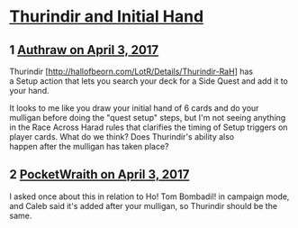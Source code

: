 # [Thurindir and Initial Hand](https://community.fantasyflightgames.com/topic/246311-thurindir-and-initial-hand/)

## 1 [Authraw on April 3, 2017](https://community.fantasyflightgames.com/topic/246311-thurindir-and-initial-hand/?do=findComment&comment=2714504)

Thurindir [http://hallofbeorn.com/LotR/Details/Thurindir-RaH] has a Setup action that lets you search your deck for a Side Quest and add it to your hand.

It looks to me like you draw your initial hand of 6 cards and do your mulligan before doing the "quest setup" steps, but I'm not seeing anything in the Race Across Harad rules that clarifies the timing of Setup triggers on player cards. What do we think? Does Thurindir's ability also happen after the mulligan has taken place?

## 2 [PocketWraith on April 3, 2017](https://community.fantasyflightgames.com/topic/246311-thurindir-and-initial-hand/?do=findComment&comment=2714561)

I asked once about this in relation to Ho! Tom Bombadil! in campaign mode, and Caleb said it's added after your mulligan, so Thurindir should be the same.

